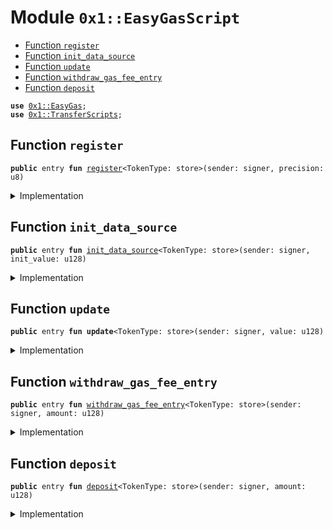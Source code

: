 
<a name="0x1_EasyGasScript"></a>

# Module `0x1::EasyGasScript`



-  [Function `register`](#0x1_EasyGasScript_register)
-  [Function `init_data_source`](#0x1_EasyGasScript_init_data_source)
-  [Function `update`](#0x1_EasyGasScript_update)
-  [Function `withdraw_gas_fee_entry`](#0x1_EasyGasScript_withdraw_gas_fee_entry)
-  [Function `deposit`](#0x1_EasyGasScript_deposit)


<pre><code><b>use</b> <a href="EasyGas.md#0x1_EasyGas">0x1::EasyGas</a>;
<b>use</b> <a href="TransferScripts.md#0x1_TransferScripts">0x1::TransferScripts</a>;
</code></pre>



<a name="0x1_EasyGasScript_register"></a>

## Function `register`



<pre><code><b>public</b> entry <b>fun</b> <a href="EasyGas.md#0x1_EasyGasScript_register">register</a>&lt;TokenType: store&gt;(sender: signer, precision: u8)
</code></pre>



<details>
<summary>Implementation</summary>


<pre><code><b>public</b> entry <b>fun</b> <a href="EasyGas.md#0x1_EasyGasScript_register">register</a>&lt;TokenType: store&gt;(sender: signer, precision: u8) {
    <a href="EasyGas.md#0x1_EasyGas_register_oracle">EasyGas::register_oracle</a>&lt;TokenType&gt;(&sender, precision)
}
</code></pre>



</details>

<a name="0x1_EasyGasScript_init_data_source"></a>

## Function `init_data_source`



<pre><code><b>public</b> entry <b>fun</b> <a href="EasyGas.md#0x1_EasyGasScript_init_data_source">init_data_source</a>&lt;TokenType: store&gt;(sender: signer, init_value: u128)
</code></pre>



<details>
<summary>Implementation</summary>


<pre><code><b>public</b> entry <b>fun</b> <a href="EasyGas.md#0x1_EasyGasScript_init_data_source">init_data_source</a>&lt;TokenType: store&gt;(sender: signer, init_value: u128) {
    <a href="EasyGas.md#0x1_EasyGas_init_oracle_source">EasyGas::init_oracle_source</a>&lt;TokenType&gt;(&sender, init_value);
}
</code></pre>



</details>

<a name="0x1_EasyGasScript_update"></a>

## Function `update`



<pre><code><b>public</b> entry <b>fun</b> <b>update</b>&lt;TokenType: store&gt;(sender: signer, value: u128)
</code></pre>



<details>
<summary>Implementation</summary>


<pre><code><b>public</b> entry <b>fun</b> <b>update</b>&lt;TokenType: store&gt;(sender: signer, value: u128) {
    <a href="EasyGas.md#0x1_EasyGas_update_oracle">EasyGas::update_oracle</a>&lt;TokenType&gt;(&sender, value)
}
</code></pre>



</details>

<a name="0x1_EasyGasScript_withdraw_gas_fee_entry"></a>

## Function `withdraw_gas_fee_entry`



<pre><code><b>public</b> entry <b>fun</b> <a href="EasyGas.md#0x1_EasyGasScript_withdraw_gas_fee_entry">withdraw_gas_fee_entry</a>&lt;TokenType: store&gt;(sender: signer, amount: u128)
</code></pre>



<details>
<summary>Implementation</summary>


<pre><code><b>public</b> entry <b>fun</b> <a href="EasyGas.md#0x1_EasyGasScript_withdraw_gas_fee_entry">withdraw_gas_fee_entry</a>&lt;TokenType: store&gt;(sender: signer, amount: u128) {
    <a href="EasyGas.md#0x1_EasyGas_withdraw_gas_fee">EasyGas::withdraw_gas_fee</a>&lt;TokenType&gt;(&sender, amount);
}
</code></pre>



</details>

<a name="0x1_EasyGasScript_deposit"></a>

## Function `deposit`



<pre><code><b>public</b> entry <b>fun</b> <a href="EasyGas.md#0x1_EasyGasScript_deposit">deposit</a>&lt;TokenType: store&gt;(sender: signer, amount: u128)
</code></pre>



<details>
<summary>Implementation</summary>


<pre><code><b>public</b> entry <b>fun</b> <a href="EasyGas.md#0x1_EasyGasScript_deposit">deposit</a>&lt;TokenType: store&gt;(sender: signer, amount:u128)  {
    <b>let</b> <b>address</b> = <a href="EasyGas.md#0x1_EasyGas_get_gas_fee_address">EasyGas::get_gas_fee_address</a>();
    peer_to_peer_v2&lt;TokenType&gt;(sender, <b>address</b>, amount)
}
</code></pre>



</details>
